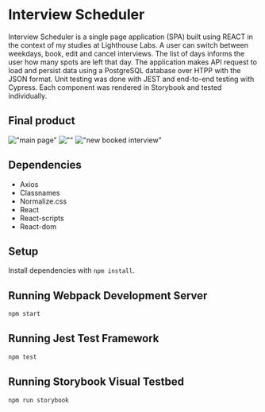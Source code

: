 # Interview Scheduler
Interview Scheduler is a single page application (SPA) built using REACT in the context of my studies at Lighthouse Labs. A user can switch between weekdays, book, edit and cancel interviews. The list of days informs the user how many spots are left that day. The application makes API request to load and persist data using a PostgreSQL database over HTPP with the JSON format. Unit testing was done with JEST and end-to-end testing with Cypress. Each component was rendered in Storybook and tested individually. 

## Final product 


!["main page"](url)
![""](url)
!["new booked interview"]()

## Dependencies 
- Axios 
- Classnames
- Normalize.css
- React 
- React-scripts
- React-dom

## Setup

Install dependencies with `npm install`.

## Running Webpack Development Server

```sh
npm start
```

## Running Jest Test Framework

```sh
npm test
```

## Running Storybook Visual Testbed

```sh
npm run storybook
```


